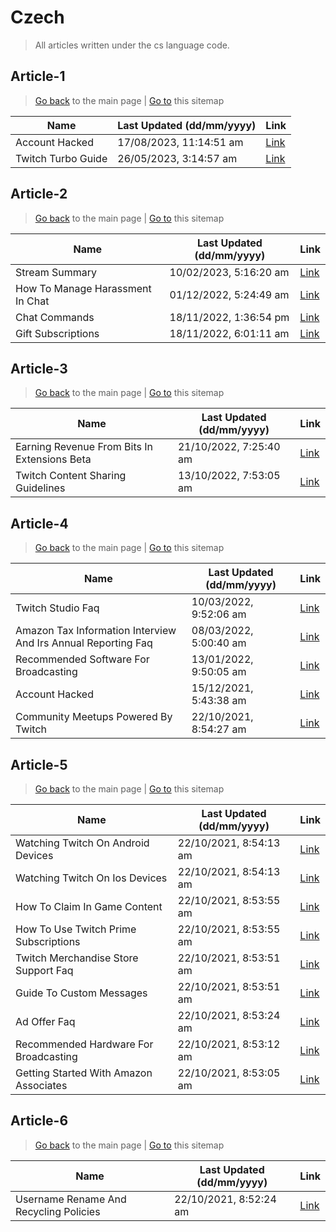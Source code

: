 # Czech
> All articles written under the cs language code. 

## Article-1
> [Go back](../README.md) to the main page | [Go to](https://help.twitch.tv/s/sitemap-topicarticle-1.xml) this sitemap

| Name               | Last Updated (dd/mm/yyyy) | Link                                                                     |
|--------------------|---------------------------|--------------------------------------------------------------------------|
| Account Hacked     | 17/08/2023, 11:14:51 am   | [Link](https://help.twitch.tv/s/article/account-hacked?language=cs)      |
| Twitch Turbo Guide | 26/05/2023, 3:14:57 am    | [Link](https://help.twitch.tv/s/article/twitch-turbo-guide?language=cs)  |



## Article-2
> [Go back](../README.md) to the main page | [Go to](https://help.twitch.tv/s/sitemap-topicarticle-2.xml) this sitemap

| Name                             | Last Updated (dd/mm/yyyy) | Link                                                                                   |
|----------------------------------|---------------------------|----------------------------------------------------------------------------------------|
| Stream Summary                   | 10/02/2023, 5:16:20 am    | [Link](https://help.twitch.tv/s/article/stream-summary?language=cs)                    |
| How To Manage Harassment In Chat | 01/12/2022, 5:24:49 am    | [Link](https://help.twitch.tv/s/article/how-to-manage-harassment-in-chat?language=cs)  |
| Chat Commands                    | 18/11/2022, 1:36:54 pm    | [Link](https://help.twitch.tv/s/article/chat-commands?language=cs)                     |
| Gift Subscriptions               | 18/11/2022, 6:01:11 am    | [Link](https://help.twitch.tv/s/article/gift-subscriptions?language=cs)                |



## Article-3
> [Go back](../README.md) to the main page | [Go to](https://help.twitch.tv/s/sitemap-topicarticle-3.xml) this sitemap

| Name                                         | Last Updated (dd/mm/yyyy) | Link                                                                                               |
|----------------------------------------------|---------------------------|----------------------------------------------------------------------------------------------------|
| Earning Revenue From Bits In Extensions Beta | 21/10/2022, 7:25:40 am    | [Link](https://help.twitch.tv/s/article/earning-revenue-from-bits-in-extensions-beta?language=cs)  |
| Twitch Content Sharing Guidelines            | 13/10/2022, 7:53:05 am    | [Link](https://help.twitch.tv/s/article/twitch-content-sharing-guidelines?language=cs)             |



## Article-4
> [Go back](../README.md) to the main page | [Go to](https://help.twitch.tv/s/sitemap-topicarticle-4.xml) this sitemap

| Name                                                          | Last Updated (dd/mm/yyyy) | Link                                                                                                                |
|---------------------------------------------------------------|---------------------------|---------------------------------------------------------------------------------------------------------------------|
| Twitch Studio Faq                                             | 10/03/2022, 9:52:06 am    | [Link](https://help.twitch.tv/s/article/twitch-studio-faq?language=cs)                                              |
| Amazon Tax Information Interview And Irs Annual Reporting Faq | 08/03/2022, 5:00:40 am    | [Link](https://help.twitch.tv/s/article/amazon-tax-information-interview-and-irs-annual-reporting-faq?language=cs)  |
| Recommended Software For Broadcasting                         | 13/01/2022, 9:50:05 am    | [Link](https://help.twitch.tv/s/article/recommended-software-for-broadcasting?language=cs)                          |
| Account Hacked                                                | 15/12/2021, 5:43:38 am    | [Link](https://help.twitch.tv/s/article/account-hacked?language=cs)                                                 |
| Community Meetups Powered By Twitch                           | 22/10/2021, 8:54:27 am    | [Link](https://help.twitch.tv/s/article/community-meetups-powered-by-twitch?language=cs)                            |



## Article-5
> [Go back](../README.md) to the main page | [Go to](https://help.twitch.tv/s/sitemap-topicarticle-5.xml) this sitemap

| Name                                   | Last Updated (dd/mm/yyyy) | Link                                                                                         |
|----------------------------------------|---------------------------|----------------------------------------------------------------------------------------------|
| Watching Twitch On Android Devices     | 22/10/2021, 8:54:13 am    | [Link](https://help.twitch.tv/s/article/watching-twitch-on-android-devices?language=cs)      |
| Watching Twitch On Ios Devices         | 22/10/2021, 8:54:13 am    | [Link](https://help.twitch.tv/s/article/watching-twitch-on-ios-devices?language=cs)          |
| How To Claim In Game Content           | 22/10/2021, 8:53:55 am    | [Link](https://help.twitch.tv/s/article/how-to-claim-in-game-content?language=cs)            |
| How To Use Twitch Prime Subscriptions  | 22/10/2021, 8:53:55 am    | [Link](https://help.twitch.tv/s/article/how-to-use-twitch-prime-subscriptions?language=cs)   |
| Twitch Merchandise Store Support Faq   | 22/10/2021, 8:53:51 am    | [Link](https://help.twitch.tv/s/article/twitch-merchandise-store-support-faq?language=cs)    |
| Guide To Custom Messages               | 22/10/2021, 8:53:51 am    | [Link](https://help.twitch.tv/s/article/guide-to-custom-messages?language=cs)                |
| Ad Offer Faq                           | 22/10/2021, 8:53:24 am    | [Link](https://help.twitch.tv/s/article/ad-offer-faq?language=cs)                            |
| Recommended Hardware For Broadcasting  | 22/10/2021, 8:53:12 am    | [Link](https://help.twitch.tv/s/article/recommended-hardware-for-broadcasting?language=cs)   |
| Getting Started With Amazon Associates | 22/10/2021, 8:53:05 am    | [Link](https://help.twitch.tv/s/article/getting-started-with-amazon-associates?language=cs)  |



## Article-6
> [Go back](../README.md) to the main page | [Go to](https://help.twitch.tv/s/sitemap-topicarticle-6.xml) this sitemap

| Name                                   | Last Updated (dd/mm/yyyy) | Link                                                                                         |
|----------------------------------------|---------------------------|----------------------------------------------------------------------------------------------|
| Username Rename And Recycling Policies | 22/10/2021, 8:52:24 am    | [Link](https://help.twitch.tv/s/article/username-rename-and-recycling-policies?language=cs)  |



